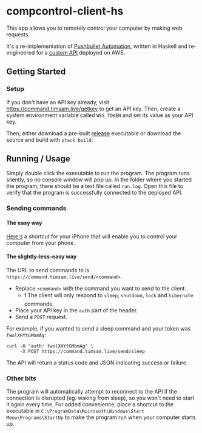 # compcontrol-client-hs

This app allows you to remotely control your computer by making web requests.

It's a re-implementation of [Pushbullet Automation](https://github.com/timTam97/pushbullet-automation), written in Haskell and re-engineered for a [custom API](https://github.com/timTam97/compcontrol-api) deployed on AWS. 

## Getting Started

### Setup

If you don't have an API key already, visit https://command.timsam.live/getkey to get an API key. Then, create a system environment variable called `WSS_TOKEN` and set its value as your API key.

Then, either download a pre-built [release](https://github.com/timTam97/compcontrol-client-hs/releases) executable or download the source and build with `stack build`.

## Running / Usage
Simply double click the executable to run the program. The program runs silently, so no console window will pop up. In the folder where you started the program, there should be a text file called `run.log`. Open this file to verify that the program is successfully connected to the deployed API.

### Sending commands

#### The easy way
[Here's](https://www.icloud.com/shortcuts/6eb6e0c280ce460381ad95b67aea1aac) a shortcut for your iPhone that will enable you to control your computer from your phone.

#### The slightly-less-easy way
The URL to send commands to is `https://command.timsam.live/send/<command>`.
- Replace `<command>` with the command you want to send to the client.
  - ❗ The client will only respond to `sleep`, `shutdown`, `lock` and `hibernate` commands.
- Place your API key in the `auth` part of the header.
- Send a `POST` request.

For example, if you wanted to send a sleep command and your token was `fwolXHYtGMbmAg`:
```
curl -H "auth: fwolXHYtGMbmAg" \
     -X POST https://command.timsam.live/send/sleep
```
The API will return a status code and JSON indicating success or failure.

### Other bits

The program will automatically attempt to reconnect to the API if the connection is disrupted (eg. waking from sleep), so you won't need to start it again every time. For added convenience, place a shortcut to the executable in `C:\ProgramData\Microsoft\Windows\Start Menu\Programs\StartUp` to make the program run when your computer starts up.
